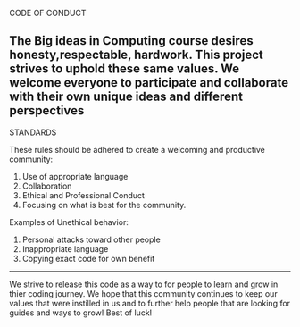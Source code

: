 CODE OF CONDUCT 


The Big ideas in Computing course desires honesty,respectable, hardwork.
This project strives to uphold these same values. 
We welcome everyone to participate and collaborate with their own unique ideas and different perspectives 
--------------------------------------------------------------------------------------------------------

STANDARDS
 
These rules should be adhered to create a welcoming and productive community: 
1. Use of appropriate language 
2. Collaboration 
3. Ethical and Professional Conduct 
4. Focusing on what is best for the community. 

Examples of Unethical behavior:
 
1. Personal attacks toward other people
2. Inappropriate language 
3. Copying exact code for own benefit 

---------------------------------------------------------------------------------------------------------

We strive to release this code as a way to for people to learn and grow in thier coding journey. 
We hope that this community continues to keep our values that were instilled in us and to further help
people that are looking for guides and ways to grow! Best of luck! 

